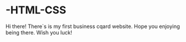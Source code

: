 # -HTML-CSS
Hi there! There`s is my first business cqard website.
Hope you enjoying being there. 
Wish you luck!
